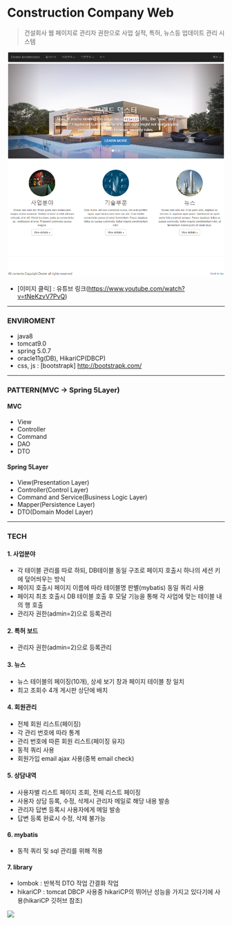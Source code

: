 # Construction Company Web
> 건설회사 웹 페이지로 관리자 권한으로 사업 실적, 특허, 뉴스등 업데이트 관리 시스템

[![Video Label](/Reference/mainView.PNG)](https://www.youtube.com/watch?v=tNeKzvV7PvQ)

- [이미지 클릭] : 유튜브 링크(https://www.youtube.com/watch?v=tNeKzvV7PvQ)
---------------------------------------

### ENVIROMENT
- java8
- tomcat9.0
- spring 5.0.7
- oracle11g(DB), HikariCP(DBCP)
- css, js : [bootstrapk] http://bootstrapk.com/

---------------------------------------

### PATTERN(MVC -> Spring 5Layer)

#### MVC
- View
- Controller
- Command
- DAO
- DTO

#### Spring 5Layer
- View(Presentation Layer)
- Controller(Control Layer)
- Command and Service(Business Logic Layer)
- Mapper(Persistence Layer)
- DTO(Domain Model Layer)
        
---------------------------------------

### TECH
#### 1. 사업분야
- 각 테이블 관리를 따로 하되, DB테이블 동일 구조로 페이지 호출시 하나의 세션 키에 덮어씌우는 방식
- 페이지 호출시 페이지 이름에 따라 테이블명 판별(mybatis) 동일 쿼리 사용
- 페이지 최초 호출시 DB 테이블 호출 후 모달 기능을 통해 각 사업에 맞는 테이블 내의 행 호출
- 관리자 권한(admin=2)으로 등록관리  

#### 2. 특허 보드
- 관리자 권한(admin=2)으로 등록관리  

#### 3. 뉴스
- 뉴스 테이블의 페이징(10개), 상세 보기 창과 페이지 테이블 창 일치
- 최고 조회수 4개 게시판 상단에 배치  

#### 4. 회원관리
- 전체 회원 리스트(페이징)
- 각 관리 번호에 따라 통계
- 관리 번호에 따른 회원 리스트(페이징 유지)
- 동적 쿼리 사용
- 회원가입 email ajax 사용(중복 email check)  

#### 5. 상담내역
- 사용자별 리스트 페이지 조회, 전체 리스트 페이징
- 사용자 상담 등록, 수정, 삭제시 관리자 메일로 해당 내용 발송
- 관리자 답변 등록시 사용자에게 메일 발송
- 답변 등록 완료시 수정, 삭제 불가능

#### 6. mybatis
- 동적 쿼리 및 sql 관리를 위해 적용  

#### 7. library
- lombok : 반복적 DTO 작업 간결화 작업
- hikariCP : tomcat DBCP 사용중 hikariCP의 뛰어난 성능을 가지고 있다기에 사용(hikariCP 깃허브 참조)
<img src="https://github.com/brettwooldridge/HikariCP/wiki/HikariCP-bench-2.6.0.png">  

